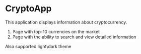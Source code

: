 # CryptoApp
Тhis application displays information about cryptocurrency.

1. Page with top-10 currencies on the market
2. Page with the ability to search and view detailed information

Also supported light\dark theme

